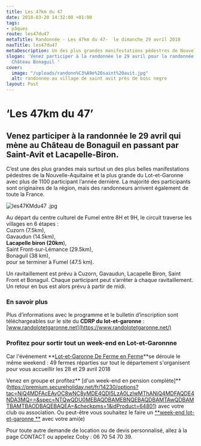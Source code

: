 ```yaml
---
title: Les 47km du 47
date: 2018-03-20 14:32:00 +01:00
tags:
- pâques
route: les47du47
metaTitle: Randonnée - Les 47km du 47-  le dimanche 29 avril 2018
navTitle: les47du47
metaDescription: Un des plus grandes manifestations pédestres de Nouvelle-Aquitaine
slogan: 'Venez participer à la randonnée le 29 avril pour la randonnée qui mène à
  Château Bonaguil '
cover:
  image: "/uploads/randonn%C3%A9e%20saint%20avit.jpg"
  alt: randonnée au village de saint avit près de bosc negre
layout: Post
---
```


# ‘Les 47km du 47’

## Venez participer à la randonnée le 29 avril qui mène au Château de Bonaguil en passant par Saint-Avit et Lacapelle-Biron.

C’est une des plus grandes mais surtout un des plus belles manifestations pédestres de la Nouvelle-Aquitaine et la plus grande du Lot-et-Garonne avec plus de 1100 participant l’année dernière. La majorité des participants sont originaires de la région, mais des randonneurs arrivent également de toute la France.

![les47KMdu47 .jpg](/uploads/les47KMdu47%20.jpg)

Au départ du centre culturel de Fumel entre 8H et 9H, le circuit traverse les villages en 6 étapes :\
Cuzorn (7.5km),\
Gavaudun (14.5km),\
**Lacapelle biron (20km**),\
Saint Front-sur-Lémance (29.5km),\
Bonaguil (38 km), \
pour se terminer à Fumel (47.5 km).

Un ravitaillement est prévu à Cuzorn, Gavaudun, Lacapelle Biron, Saint Front et Bonaguil.
Chaque participant peut s’arrêter à chaque ravitaillement. Un retour en bus est alors prévu à partir de midi.

### En savoir plus

Plus d’informations avec le programme et le bulletin d’inscription sont téléchargeables sur le site du **CDRP du lot-et-garonne** : [www.randolotetgaronne.net](https://www.randolotetgaronne.net/)

### Profitez pour sortir tout un week-end en Lot-et-Garonnne

Car l'événement \*\*[Lot-et-Garonne De Ferme en Ferme](https://www.facebook.com/Defermeenferme47/)\*\*se déroule le même weekend : 49 fermes réparties sur tout le département s'organisent pour vous accueillir les 28 et 29 avril 2018

Venez en groupe et profitez** [d'un week-end en pension complète]**(https://premium.secureholiday.net/fr/14230/options?tac=NjQ4MDFAcEAyOC8wNC8yMDE4QDI5LzA0LzIwMThANjQ4MDFAQDE4NDA3MQ==&spec=NTQwQDU0MEBAQDBAMEBNQEBAQDBAMTAwQDBAMTBAMTBAODBAQEBAQEA=&checkpms=1&idProduct=64801) avec votre club ou association.
Ou peut-être vous souhaitez le faire un [**week-end lot-et-garonne **](https://premium.secureholiday.net/fr/14230/result?arrivalDate=28%2F04%2F2018&departureDate=29%2F04%2F2018&promocode=&idProduct=&Inventories=) avec votre ami(e)

Pour toute autre demande de location ou de devis personnalisé, allez à la page CONTACT ou appelez Coby : 06 70 54 70 39.